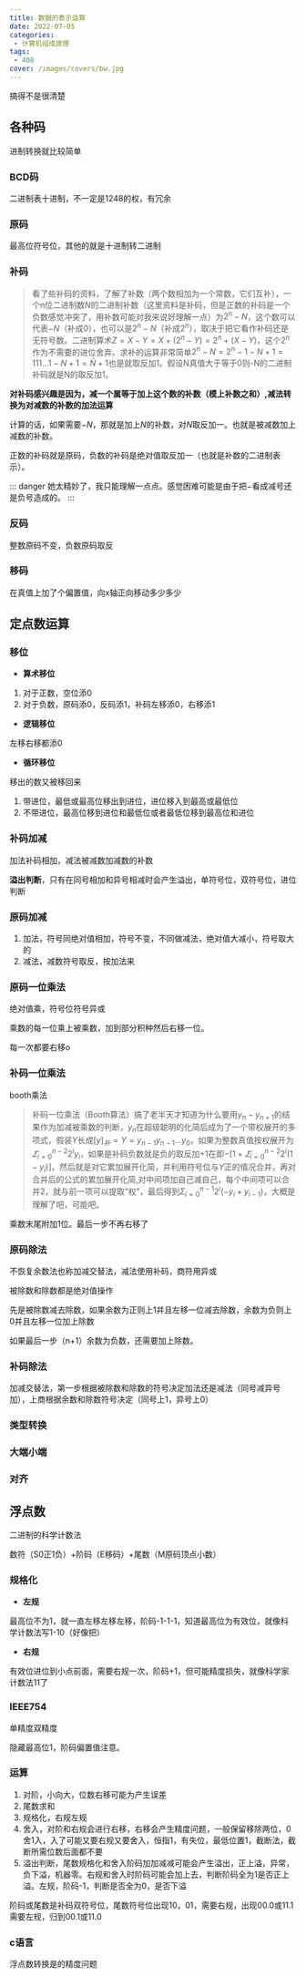 ```yaml
---
title: 数据的表示运算
date: 2022-07-05
categories:
 - 计算机组成原理
tags:
 - 408
cover: /images/covers/bw.jpg
---
```


搞得不是很清楚

<!-- more  -->

## 各种码

进制转换就比较简单

### BCD码

二进制表十进制，不一定是1248的权，有冗余

### 原码

最高位符号位，其他的就是十进制转二进制

### 补码

> 看了些补码的资料，了解了补数（两个数相加为一个常数，它们互补），一个n位二进制数$N$的二进制补数（这里资料是补码，但是正数的补码是一个负数感觉冲突了，用补数可能对我来说好理解一点）为$2^n-N$，这个数可以代表$-N$（补成0），也可以是$2^n-N$（补成$2^n$），取决于把它看作补码还是无符号数。二进制算术$Z=X-Y=X+(2^n-Y)=2^n+(X-Y)$，这个$2^n$作为不需要的进位舍弃。求补的运算非常简单$2^n-N=2^n-1-N+1=111...1-N+1=\bar{N}+1$也是就取反加1。假设N真值大于等于0则-N的二进制补码就是N的取反加1。

**对补码感兴趣是因为，减一个属等于加上这个数的补数（模上补数之和）,减法转换为对减数的补数的加法运算**

计算的话，如果需要$-N$，那就是加上$N$的补数，对$N$取反加一。也就是被减数加上减数的补数。

正数的补码就是原码，负数的补码是绝对值取反加一（也就是补数的二进制表示）。

::: danger
她太精妙了，我只能理解一点点。感觉困难可能是由于把$-$看成减号还是负号造成的。
:::

### 反码

整数原码不变，负数原码取反

### 移码

在真值上加了个偏置值，向x轴正向移动多少多少

## 定点数运算

### 移位

- **算术移位**

1. 对于正数，空位添0
2. 对于负数，原码添0，反码添1，补码左移添0，右移添1

- **逻辑移位**

左移右移都添0

- **循环移位**

移出的数又被移回来

1. 带进位，最低或最高位移出到进位，进位移入到最高或最低位
2. 不带进位，最高位移到进位和最低位或者最低位移到最高位和进位

### 补码加减

加法补码相加，减法被减数加减数的补数

**溢出判断**，只有在同号相加和异号相减时会产生溢出，单符号位，双符号位，进位判断

### 原码加减

1. 加法，符号同绝对值相加，符号不变，不同做减法，绝对值大减小，符号取大的
2. 减法，减数符号取反，按加法来

### 原码一位乘法

绝对值乘，符号位符号异或

乘数的每一位乘上被乘数，加到部分积种然后右移一位。

每一次都要右移o

### 补码一位乘法

booth乘法

> 补码一位乘法（Booth算法）搞了老半天才知道为什么要用$y_n-y_{n+1}$的结果作为加减被乘数的判断，$y_n$在超级聪明的化简后成为了一个带权展开的多项式，假装$Y$长成$[y]_补=Y=y_{n-1}y_{n-1}...y_{0}$，如果为整数真值按权展开为$\varSigma_{i=0}^{n-2}2^iy_i$，如果是补码负数就是负的取反加+1在即$-[1+\varSigma_{i=0}^{n-2}2^i(1-y_i)]$，然后就是对它累加展开化简，并利用符号位与$Y$正的情况合并，再对合并后的公式的累加展开化简,对中间项加自己减自己，每个中间项可以合并2，就与前一项可以提取“权”，最后得到$\Sigma_{i=0}^{n-1}2^i(-y_i+y_{i-1})$，大概是理解了吧，可能吧。

乘数末尾附加1位。最后一步不再右移了

### 原码除法

不恢复余数法也称加减交替法，减法使用补码，商符用异或

被除数和除数都是绝对值操作

先是被除数减去除数，如果余数为正则上1并且左移一位减去除数，余数为负则上0并且左移一位加上除数

如果最后一步（n+1）余数为负数，还需要加上除数。

### 补码除法

加减交替法，第一步根据被除数和除数的符号决定加法还是减法（同号减异号加），上商根据余数和除数符号决定（同号上1，异号上0）

### 类型转换

### 大端小端

### 对齐

## 浮点数

二进制的科学计数法

数符（S0正1负）+阶码（E移码）+尾数（M原码顶点小数）

### 规格化

- **左规**

最高位不为1，就一直左移左移左移，阶码-1-1-1，知道最高位为有效位，就像科学计数法写1-10（好像把）

- **右规**

有效位进位到小点前面，需要右规一次，阶码+1，但可能精度损失，就像科学家计数法11了


### IEEE754

单精度双精度

隐藏最高位1，阶码偏置值注意。

### 运算

1. 对阶，小向大，位数右移可能为产生误差
2. 尾数求和
3. 规格化，右规左规
4. 舍入，对阶和右规会进行右移，右移会产生精度问题，一般保留移除两位，0舍1入，入了可能又要右规又要舍入，恒指1，有失位，最低位置1，截断法，截断所需位数后面都不要
5. 溢出判断，尾数规格化和舍入阶码加加减减可能会产生溢出，正上溢，异常，负下溢，机器零。右规和舍入时阶码可能会加上去，判断阶码全为1是否正上溢。左规，阶码-1，判断是否全为0，是否下溢

阶码或尾数是补码双符号位，尾数符号位出现10，01，需要右规，出现00.0或11.1需要左规，归到00.1或11.0

### c语言

浮点数转换是的精度问题
